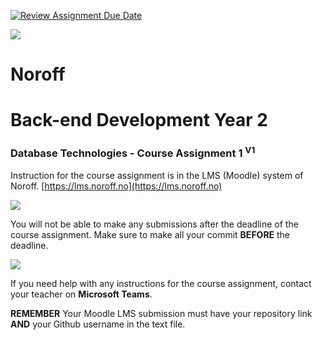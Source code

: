 [![Review Assignment Due Date](https://classroom.github.com/assets/deadline-readme-button-22041afd0340ce965d47ae6ef1cefeee28c7c493a6346c4f15d667ab976d596c.svg)](https://classroom.github.com/a/06AGy3hM)


![](http://143.42.108.232/pvt/Noroff-64.png)
# Noroff
# Back-end Development Year 2
### Database Technologies - Course Assignment 1 <sup>V1</sup>

Instruction for the course assignment is in the LMS (Moodle) system of Noroff.
[https://lms.noroff.no](https://lms.noroff.no)

![](http://143.42.108.232/pvt/important.png)

You will not be able to make any submissions after the deadline of the course assignment. Make sure to make all your commit **BEFORE** the deadline.

![](http://143.42.108.232/pvt/help_small.png)

If you need help with any instructions for the course assignment, contact your teacher on **Microsoft Teams**.

**REMEMBER** Your Moodle LMS submission must have your repository link **AND** your Github username in the text file.